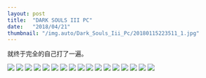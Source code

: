 ```yaml
---
layout: post
title:  "DARK SOULS III PC"
date:   "2018/04/21"
thumbnail: "/img.auto/Dark_Souls_Iii_Pc/20180115223511_1.jpg"
---
```

就终于完全的自己打了一遍。

![]({{site.baseurl}}/assets/img/img.auto/Dark_Souls_Iii_Pc/20180329092125_1.jpg)
![]({{site.baseurl}}/assets/img/img.auto/Dark_Souls_Iii_Pc/20180329092126_1.jpg)
![]({{site.baseurl}}/assets/img/img.auto/Dark_Souls_Iii_Pc/20180415003041_1.jpg)
![]({{site.baseurl}}/assets/img/img.auto/Dark_Souls_Iii_Pc/20180415191943_1.jpg)
![]({{site.baseurl}}/assets/img/img.auto/Dark_Souls_Iii_Pc/20180416200104_1.jpg)
![]({{site.baseurl}}/assets/img/img.auto/Dark_Souls_Iii_Pc/20180417144245_1.jpg)
![]({{site.baseurl}}/assets/img/img.auto/Dark_Souls_Iii_Pc/20180420233002_1.jpg)
![]({{site.baseurl}}/assets/img/img.auto/Dark_Souls_Iii_Pc/20180421093757_1.jpg)
![]({{site.baseurl}}/assets/img/img.auto/Dark_Souls_Iii_Pc/20180421100538_1.jpg)
![]({{site.baseurl}}/assets/img/img.auto/Dark_Souls_Iii_Pc/20180421100538_2.jpg)
![]({{site.baseurl}}/assets/img/img.auto/Dark_Souls_Iii_Pc/20180421100625_1.jpg)
![]({{site.baseurl}}/assets/img/img.auto/Dark_Souls_Iii_Pc/20180421100640_1.jpg)
![]({{site.baseurl}}/assets/img/img.auto/Dark_Souls_Iii_Pc/20180421100652_1.jpg)
![]({{site.baseurl}}/assets/img/img.auto/Dark_Souls_Iii_Pc/20180421100652_2.jpg)
![]({{site.baseurl}}/assets/img/img.auto/Dark_Souls_Iii_Pc/20180421102233_1.jpg)
![]({{site.baseurl}}/assets/img/img.auto/Dark_Souls_Iii_Pc/20180421102239_1.jpg)
![]({{site.baseurl}}/assets/img/img.auto/Dark_Souls_Iii_Pc/20180421102251_1.jpg)